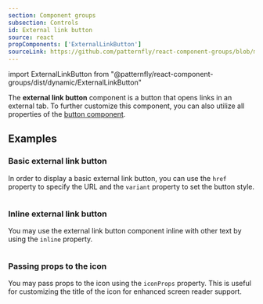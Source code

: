 ```yaml
---
section: Component groups
subsection: Controls
id: External link button
source: react
propComponents: ['ExternalLinkButton']
sourceLink: https://github.com/patternfly/react-component-groups/blob/main/packages/module/patternfly-docs/content/extensions/component-groups/examples/ExternalLinkButton/ExternalLinkButton.md
---
```


import ExternalLinkButton from "@patternfly/react-component-groups/dist/dynamic/ExternalLinkButton"

The **external link button** component is a button that opens links in an external tab. To further customize this component, you can also utilize all properties of the [button component](/components/button).

## Examples

### Basic external link button

In order to display a basic external link button, you can use the `href` property to specify the URL and the `variant` property to set the button style.

```js file="./ExternalLinkButtonExample.tsx"

```

### Inline external link button

You may use the external link button component inline with other text by using the `inline` property.

```js file="./ExternalLinkButtonInlineExample.tsx"

```

### Passing props to the icon

You may pass props to the icon using the `iconProps` property. This is useful for customizing the title of the icon for enhanced screen reader support.

```js file="./ExternalLinkButtonIconPropsExample.tsx"

```
